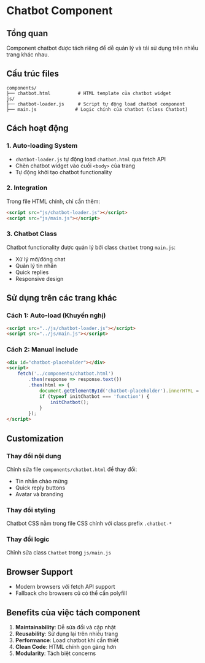 # Chatbot Component

## Tổng quan
Component chatbot được tách riêng để dễ quản lý và tái sử dụng trên nhiều trang khác nhau.

## Cấu trúc files
```
components/
├── chatbot.html          # HTML template của chatbot widget
js/
├── chatbot-loader.js     # Script tự động load chatbot component
├── main.js              # Logic chính của chatbot (class Chatbot)
```

## Cách hoạt động

### 1. Auto-loading System
- `chatbot-loader.js` tự động load `chatbot.html` qua fetch API
- Chèn chatbot widget vào cuối `<body>` của trang
- Tự động khởi tạo chatbot functionality

### 2. Integration
Trong file HTML chính, chỉ cần thêm:
```html
<script src="js/chatbot-loader.js"></script>
<script src="js/main.js"></script>
```

### 3. Chatbot Class
Chatbot functionality được quản lý bởi class `Chatbot` trong `main.js`:
- Xử lý mở/đóng chat
- Quản lý tin nhắn
- Quick replies
- Responsive design

## Sử dụng trên các trang khác

### Cách 1: Auto-load (Khuyến nghị)
```html
<script src="../js/chatbot-loader.js"></script>
<script src="../js/main.js"></script>
```

### Cách 2: Manual include
```html
<div id="chatbot-placeholder"></div>
<script>
    fetch('../components/chatbot.html')
        .then(response => response.text())
        .then(html => {
            document.getElementById('chatbot-placeholder').innerHTML = html;
            if (typeof initChatbot === 'function') {
                initChatbot();
            }
        });
</script>
```

## Customization

### Thay đổi nội dung
Chỉnh sửa file `components/chatbot.html` để thay đổi:
- Tin nhắn chào mừng
- Quick reply buttons
- Avatar và branding

### Thay đổi styling
Chatbot CSS nằm trong file CSS chính với class prefix `.chatbot-*`

### Thay đổi logic
Chỉnh sửa class `Chatbot` trong `js/main.js`

## Browser Support
- Modern browsers với fetch API support
- Fallback cho browsers cũ có thể cần polyfill

## Benefits của việc tách component
1. **Maintainability**: Dễ sửa đổi và cập nhật
2. **Reusability**: Sử dụng lại trên nhiều trang
3. **Performance**: Load chatbot khi cần thiết
4. **Clean Code**: HTML chính gọn gàng hơn
5. **Modularity**: Tách biệt concerns
